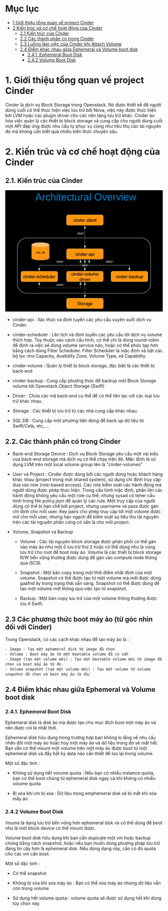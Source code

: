 # Mục lục
 *	[1 Giới thiệu tổng quan về project Cinder](#1)
 *	[2 Kiến trúc và cơ chế hoạt động của Cinder](#2)
	*	[2.1 Kiến trúc của Cinder](#2.1)
	*	[2.2 Các thành phần có trong Cinder](#2.2)
	*	[2.3 Luồng làm việc của Cinder khi Attach Volume](#2.3)
	*	[2.4 Điểm khác nhau giữa Ephemeral và Volume boot disk](#2.4)
		*	[2.4.1. Ephemeral Boot Disk](#2.4.1)
		*	[2.4.2 Volume Boot Disk](#2.4.2)

# 1. Giới thiệu tổng quan về project Cinder <a name="1"> </a>


Cinder là dịch vụ Block Storage trong Openstack. Nó được thiết kế để người dùng cuối có thể thực hiện việc lưu trữ bởi Nova, việc này được thực hiện bởi LVM hoặc các plugin driver cho các nền tảng lưu trữ khác. Cinder ảo hóa việc quản lý các thiết bị block storage và cung cấp cho người dùng cuối một API đáp ứng được nhu cầu tự phục vụ cũng như tiêu thụ các tài nguyên đó mà không cần biết quá nhiều kiến thức chuyên sâu.

# 2. Kiến trúc và cơ chế hoạt động của Cinder <a name="2"> </a>

## 2.1. Kiến trúc của Cinder <a name="2.1"> </a>

![cinder](/ManhDV/OpenStack/Cinder/images/cinder-achitecture.png)


 - cinder-api : Xác thực và định tuyến các yêu cầu xuyên suốt dịch vụ Cinder. 
 
 - cinder-scheduler : Lên lịch và định tuyến các yêu cầu tới dịch vụ volume thích hợp. Tùy thuộc vào cách cấu hình, có thể chỉ là dùng round-robin để định ra việc sẽ dùng volume service nào, hoặc có thể phức tạp hơn bằng cách dùng Filter Scheduler. Filter Scheduler là mặc định và bật các bộ lọc như Capacity, Avaibility Zone, Volume Type, và Capability.

 - cinder-volume : Quản lý thiết bị block storage, đặc biệt là các thiết bị back-end
 
 - cinder-backup : Cung cấp phương thức để backup một Block Storage volume tới Openstack Object Storage (Swift)
 
 - Driver : Chứa các mã back-end cụ thể để có thể liên lạc với các loại lưu trữ khác nhau.
 
 - Storage : Các thiết bị lưu trữ từ các nhà cung cấp khác nhau.

 - SQL DB : Cung cấp một phương tiện dùng để back up dữ liệu từ Swift/Celp, etc,....

 
## 2.2. Các thành phần có trong Cinder <a name="2.2"> </a>

 - Back-end Storage Device : Dịch vụ Block Storage yêu cầu một vài kiểu của back-end storage mà dịch vụ có thể chạy trên đó. Mặc định là sử dụng LVM trên một local volume group tên là "cinder-volumes"
 
 - User và Project : Cinder được dùng bởi các người dùng hoặc khách hàng khác nhau (project trong một shared system), sử dụng chỉ định truy cập dưa vào role (role-based access). Các role kiểm soát các hành động mà người dùng được phép thực hiện. Trong cấu hình mặc định, phần lớn các hành động không yêu cầu một role cụ thể, nhưng sysad có teher cấu hình trong file policy.json để quản lý các rule. Một truy cập của người dùng có thể bị hạn chế bởi project, nhưng username và pass được gán chỉ định cho mỗi user. Key pairs cho phép truy cập tới một volume được mở cho mỗi user, nhưng hạn ngạch để kiểm soát sự tiêu thu tài nguyên trên các tài nguyên phần cứng có sẵn là cho mỗi project.
 
 - Volume, Snapshot và Backup
	- Volume : Các tài nguyên block storage được phân phối có thể gán vào máy ảo như một ổ lưu trữ thứ 2 hoặc có thể dùng như là vùng lưu trữ cho root để boot máy ảo. Volume là các thiết bị block storage R/W bền vững thường được dùng để gán vào compute node thông qua iSCSI.
	
	- Snapshot : Một bản copy trong một thời điểm nhất định của một volume. Snapshot có thể được tạo từ một volume mà mới được dùng gaafnd ây trong trạng thái sẵn sàng. Snapshot có thể được dùng để tạo một volume mới thông qua việc tạo từ snapshot.
	
	- Backup : Một bản copy lưu trữ của một volume thông thường được lưu ở Swift.
	 
## 2.3 Các phương thức boot máy ảo (từ góc nhìn đối với Cinder) <a name="2.3"> </a>

Trong Openstack, có các cách khác nhau để tạo máy ảo là : 

	- Image : Tạo một ephameral disk từ image đã chọn	
	- Volume : Boot máy ảo từ một bootable volume đã có sẵn	
	- Image (tạo một volume mới) : Tạo một bootable volume mới từ image đã chọn và boot mấy ảo từ đó.	
	- Volume snapshot (tạo một volume mới) : Tạo một volume từ volume snapshot đã chọn và boot máy ảo từ đó/
	
## 2.4 Điểm khác nhau giữa Ephemeral và Volume boot disk <a name="2.4"> </a>

### 2.4.1. Ephemeral Boot Disk <a name="2.4.1"> </a>

Ephemeral disk là disk ảo mà được tạo cho mục đích boot một máy ảo và nên được coi là nhất thời.

Ephemeral disk hữu dụng trong trường hợp bạn không lo lắng về nhu cầu nhân đôi một máy ảo hoặc hủy một máy ảo và dữ liệu trong đó sẽ mất hết. Bạn vẫn có thể mount một volume trên một máy ảo được boot từ một ephemeral disk và đẩy bất kỳ data nào cần thiết để lưu lại trong volume.

Một số đặc tính :

 - Không sử dụng hết volume quota : Nếu bạn có nhiều instance quota, bạn có thể boot chúng từ ephemeral disk ngay cả khi không có nhiều volume quota
 
 - Bị xóa khi vm bị xóa : Dữ liệu trong emphemeral disk sẽ bị mất khi xóa mấy ảo

### 2.4.2 Volume Boot Disk <a name="2.4.2"> </a>

Voume là dạng lưu trữ bền vững hơn ephemeral disk và có thể dùng để boot như là một block device có thể mount được.

Volume boot disk hữu dụng khi bạn cần dupicate một vm hoặc backup chúng bằng cách snapshot, hoặc nếu bạn muốn dùng phương pháp lưu trữ đáng tin cậy hơn là ephemeral disk. Nếu dùng dạng này, cần có đủ quota cho các vm cần boot.

Một số đặc tính : 

 -	Có thể snapshot
 
 - Không bị xóa khi xóa máy ảo : Bạn có thể xóa máy ảo nhưng dữ liệu vẫn còn trong volume
 
 - Sử dụng hết volume quota : volume quota sẽ được sử dụng hết khi dùng tùy chọn này.